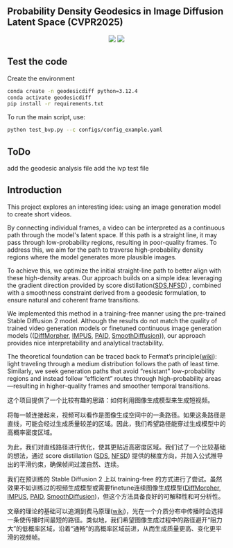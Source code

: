 ## Probability Density Geodesics in Image Diffusion Latent Space (CVPR2025)

<p align="center">
  <a href='https://arxiv.org/pdf/2504.06675'>
  <img src='https://img.shields.io/badge/Arxiv-2504.06675-A42C25?style=flat&logo=arXiv&logoColor=A42C25'></a> 
  <a href='https://www.youtube.com/watch?v=r65VFu1sa2E)'>
  <img src="https://img.shields.io/badge/YouTube-Video-red?logo=youtube"></a> 
</p>

## Test the code
Create the environment
```bash
conda create -n geodesicdiff python=3.12.4
conda activate geodesicdiff
pip install -r requirements.txt
```

To run the main script, use:
```bash
python test_bvp.py --c configs/config_example.yaml
```

## ToDo 
add the geodesic analysis file
add the ivp test file

## Introduction

This project explores an interesting idea: using an image generation model to create short videos. 

By connecting individual frames, a video can be interpreted as a continuous path through the model's latent space. If this path is a straight line, it may pass through low-probability regions, resulting in poor-quality frames. To address this, we aim for the path to traverse high-probability density regions where the model generates more plausible images.

To achieve this, we optimize the initial straight-line path to better align with these high-density areas. Our approach builds on a simple idea: leveraging the gradient direction provided by score distillation([SDS](https://dreamfusion3d.github.io/),[NFSD](https://orenkatzir.github.io/nfsd/))
, combined with a smoothness constraint derived from a geodesic formulation, to ensure natural and coherent frame transitions.

We implemented this method in a training-free manner using the pre-trained Stable Diffusion 2 model. Although the results do not match the quality of trained video generation models or finetuned continuous image generation models (([DiffMorpher](https://github.com/Kevin-thu/DiffMorpher), [IMPUS](https://github.com/GoL2022/IMPUS), [PAID](https://qy-h00.github.io/attention-interpolation-diffusion/), [SmoothDiffusion](https://github.com/SHI-Labs/Smooth-Diffusion))), our approach provides nice interpretability and analytical tractability.

The theoretical foundation can be traced back to Fermat’s principle([wiki](https://en.wikipedia.org/wiki/Fermat%27s_principle)): light traveling through a medium distribution follows the path of least time. Similarly, we seek generation paths that avoid “resistant” low-probability regions and instead follow “efficient” routes through high-probability areas—resulting in higher-quality frames and smoother temporal transitions.

这个项目提供了一个比较有趣的思路：如何利用图像生成模型来生成短视频。

将每一帧连接起来，视频可以看作是图像生成空间中的一条路径。如果这条路径是直线，可能会经过生成质量较差的区域。因此，我们希望路径能穿过生成模型中的高概率密度区域。

为此，我们对直线路径进行优化，使其更贴近高密度区域。我们试了一个比较基础的想法，通过 score distillation ([SDS](https://dreamfusion3d.github.io/), [NFSD](https://orenkatzir.github.io/nfsd/)) 提供的梯度方向，并加入公式推导出的平滑约束，确保帧间过渡自然、连续。

我们在预训练的 Stable Diffusion 2 上以 training-free 的方式进行了尝试。虽然效果不如训练过的视频生成模型或需要finetune连续图像生成模型([DiffMorpher](https://github.com/Kevin-thu/DiffMorpher), [IMPUS](https://github.com/GoL2022/IMPUS), [PAID](https://qy-h00.github.io/attention-interpolation-diffusion/), [SmoothDiffusion](https://github.com/SHI-Labs/Smooth-Diffusion))，但这个方法具备良好的可解释性和可分析性。

文章的理论的基础可以追溯到费马原理([wiki](https://en.wikipedia.org/wiki/Fermat%27s_principle))，光在一个介质分布中传播时会选择一条使传播时间最短的路径。类似地，我们希望图像生成过程中的路径避开“阻力大”的低概率区域，沿着“通畅”的高概率区域前进，从而生成质量更高、变化更平滑的视频帧。

